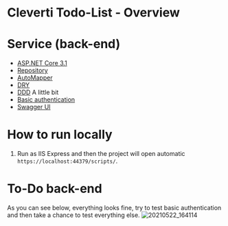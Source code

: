 

# Cleverti Todo-List - Overview

 
# Service (back-end)

- [ASP.NET Core 3.1](https://dotnet.microsoft.com/learn/dotnet/hello-world-tutorial/intro)
- [Repository](https://martinfowler.com/eaaCatalog/repository.html)
- [AutoMapper](https://automapper.org/)
- [DRY](https://zapier.com/blog/dont-repeat-yourself/)
- [DDD]( https://martinfowler.com/tags/domain%20driven%20design.html) A little bit
- [Basic authentication](https://docs.microsoft.com/en-us/aspnet/web-api/overview/security/basic-authentication) 
- [Swagger UI](https://github.com/swagger-api/swagger-ui)

# How to run locally
1. Run as IIS Express and then the project will open automatic `https://localhost:44379/scripts/`.

# To-Do back-end

As you can see below, everything looks fine, try to test basic authentication and then take a chance to test everything else.
 ![20210522_164114](https://user-images.githubusercontent.com/14084041/119232297-98162a80-bb1c-11eb-8a58-5372fe2bf6be.gif)

 

